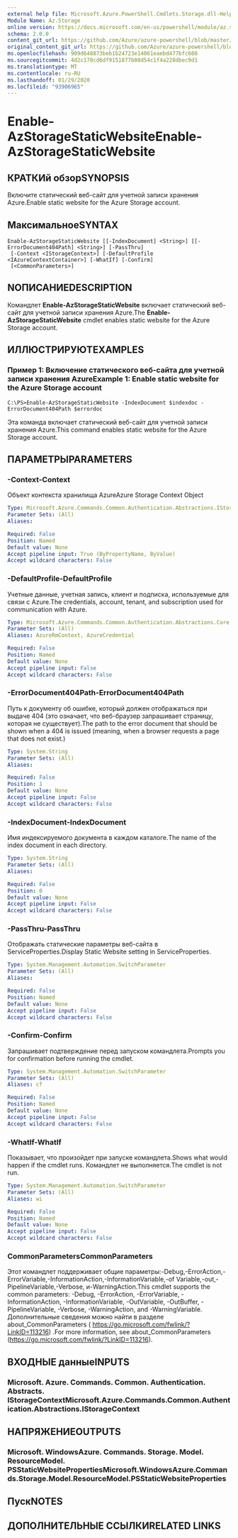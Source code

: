 ```yaml
---
external help file: Microsoft.Azure.PowerShell.Cmdlets.Storage.dll-Help.xml
Module Name: Az.Storage
online version: https://docs.microsoft.com/en-us/powershell/module/az.storage/enable-azstoragestaticwebsite
schema: 2.0.0
content_git_url: https://github.com/Azure/azure-powershell/blob/master/src/Storage/Storage.Management/help/Enable-AzStorageStaticWebsite.md
original_content_git_url: https://github.com/Azure/azure-powershell/blob/master/src/Storage/Storage.Management/help/Enable-AzStorageStaticWebsite.md
ms.openlocfilehash: 909d648873beb1b24723e14061eaebd477bfc608
ms.sourcegitcommit: 4d2c178cd6df9151877b08d54c1f4a228dbec9d1
ms.translationtype: MT
ms.contentlocale: ru-RU
ms.lasthandoff: 01/29/2020
ms.locfileid: "93906965"
---
```

# <span data-ttu-id="fec4c-101">Enable-AzStorageStaticWebsite</span><span class="sxs-lookup"><span data-stu-id="fec4c-101">Enable-AzStorageStaticWebsite</span></span>

## <span data-ttu-id="fec4c-102">КРАТКИй обзор</span><span class="sxs-lookup"><span data-stu-id="fec4c-102">SYNOPSIS</span></span>
<span data-ttu-id="fec4c-103">Включите статический веб-сайт для учетной записи хранения Azure.</span><span class="sxs-lookup"><span data-stu-id="fec4c-103">Enable static website for the Azure Storage account.</span></span>

## <span data-ttu-id="fec4c-104">Максимальное</span><span class="sxs-lookup"><span data-stu-id="fec4c-104">SYNTAX</span></span>

```
Enable-AzStorageStaticWebsite [[-IndexDocument] <String>] [[-ErrorDocument404Path] <String>] [-PassThru]
 [-Context <IStorageContext>] [-DefaultProfile <IAzureContextContainer>] [-WhatIf] [-Confirm]
 [<CommonParameters>]
```

## <span data-ttu-id="fec4c-105">NОПИСАНИЕ</span><span class="sxs-lookup"><span data-stu-id="fec4c-105">DESCRIPTION</span></span>
<span data-ttu-id="fec4c-106">Командлет **Enable-AzStorageStaticWebsite** включает статический веб-сайт для учетной записи хранения Azure.</span><span class="sxs-lookup"><span data-stu-id="fec4c-106">The **Enable-AzStorageStaticWebsite** cmdlet enables static website for the Azure Storage account.</span></span>

## <span data-ttu-id="fec4c-107">ИЛЛЮСТРИРУЮТ</span><span class="sxs-lookup"><span data-stu-id="fec4c-107">EXAMPLES</span></span>

### <span data-ttu-id="fec4c-108">Пример 1: Включение статического веб-сайта для учетной записи хранения Azure</span><span class="sxs-lookup"><span data-stu-id="fec4c-108">Example 1: Enable static website for the Azure Storage account</span></span>
```
C:\PS>Enable-AzStorageStaticWebsite -IndexDocument $indexdoc -ErrorDocument404Path $errordoc
```

<span data-ttu-id="fec4c-109">Эта команда включает статический веб-сайт для учетной записи хранения Azure.</span><span class="sxs-lookup"><span data-stu-id="fec4c-109">This command enables static website for the Azure Storage account.</span></span>

## <span data-ttu-id="fec4c-110">ПАРАМЕТРЫ</span><span class="sxs-lookup"><span data-stu-id="fec4c-110">PARAMETERS</span></span>

### <span data-ttu-id="fec4c-111">-Context</span><span class="sxs-lookup"><span data-stu-id="fec4c-111">-Context</span></span>
<span data-ttu-id="fec4c-112">Объект контекста хранилища Azure</span><span class="sxs-lookup"><span data-stu-id="fec4c-112">Azure Storage Context Object</span></span>

```yaml
Type: Microsoft.Azure.Commands.Common.Authentication.Abstractions.IStorageContext
Parameter Sets: (All)
Aliases:

Required: False
Position: Named
Default value: None
Accept pipeline input: True (ByPropertyName, ByValue)
Accept wildcard characters: False
```

### <span data-ttu-id="fec4c-113">-DefaultProfile</span><span class="sxs-lookup"><span data-stu-id="fec4c-113">-DefaultProfile</span></span>
<span data-ttu-id="fec4c-114">Учетные данные, учетная запись, клиент и подписка, используемые для связи с Azure.</span><span class="sxs-lookup"><span data-stu-id="fec4c-114">The credentials, account, tenant, and subscription used for communication with Azure.</span></span>

```yaml
Type: Microsoft.Azure.Commands.Common.Authentication.Abstractions.Core.IAzureContextContainer
Parameter Sets: (All)
Aliases: AzureRmContext, AzureCredential

Required: False
Position: Named
Default value: None
Accept pipeline input: False
Accept wildcard characters: False
```

### <span data-ttu-id="fec4c-115">-ErrorDocument404Path</span><span class="sxs-lookup"><span data-stu-id="fec4c-115">-ErrorDocument404Path</span></span>
<span data-ttu-id="fec4c-116">Путь к документу об ошибке, который должен отображаться при выдаче 404 (это означает, что веб-браузер запрашивает страницу, которая не существует).</span><span class="sxs-lookup"><span data-stu-id="fec4c-116">The path to the error document that should be shown when a 404 is issued (meaning, when a browser requests a page that does not exist.)</span></span>

```yaml
Type: System.String
Parameter Sets: (All)
Aliases:

Required: False
Position: 1
Default value: None
Accept pipeline input: False
Accept wildcard characters: False
```

### <span data-ttu-id="fec4c-117">-IndexDocument</span><span class="sxs-lookup"><span data-stu-id="fec4c-117">-IndexDocument</span></span>
<span data-ttu-id="fec4c-118">Имя индексируемого документа в каждом каталоге.</span><span class="sxs-lookup"><span data-stu-id="fec4c-118">The name of the index document in each directory.</span></span>

```yaml
Type: System.String
Parameter Sets: (All)
Aliases:

Required: False
Position: 0
Default value: None
Accept pipeline input: False
Accept wildcard characters: False
```

### <span data-ttu-id="fec4c-119">-PassThru</span><span class="sxs-lookup"><span data-stu-id="fec4c-119">-PassThru</span></span>
<span data-ttu-id="fec4c-120">Отображать статические параметры веб-сайта в ServiceProperties.</span><span class="sxs-lookup"><span data-stu-id="fec4c-120">Display Static Website setting in ServiceProperties.</span></span>

```yaml
Type: System.Management.Automation.SwitchParameter
Parameter Sets: (All)
Aliases:

Required: False
Position: Named
Default value: None
Accept pipeline input: False
Accept wildcard characters: False
```

### <span data-ttu-id="fec4c-121">-Confirm</span><span class="sxs-lookup"><span data-stu-id="fec4c-121">-Confirm</span></span>
<span data-ttu-id="fec4c-122">Запрашивает подтверждение перед запуском командлета.</span><span class="sxs-lookup"><span data-stu-id="fec4c-122">Prompts you for confirmation before running the cmdlet.</span></span>

```yaml
Type: System.Management.Automation.SwitchParameter
Parameter Sets: (All)
Aliases: cf

Required: False
Position: Named
Default value: None
Accept pipeline input: False
Accept wildcard characters: False
```

### <span data-ttu-id="fec4c-123">-WhatIf</span><span class="sxs-lookup"><span data-stu-id="fec4c-123">-WhatIf</span></span>
<span data-ttu-id="fec4c-124">Показывает, что произойдет при запуске командлета.</span><span class="sxs-lookup"><span data-stu-id="fec4c-124">Shows what would happen if the cmdlet runs.</span></span>
<span data-ttu-id="fec4c-125">Командлет не выполняется.</span><span class="sxs-lookup"><span data-stu-id="fec4c-125">The cmdlet is not run.</span></span>

```yaml
Type: System.Management.Automation.SwitchParameter
Parameter Sets: (All)
Aliases: wi

Required: False
Position: Named
Default value: None
Accept pipeline input: False
Accept wildcard characters: False
```

### <span data-ttu-id="fec4c-126">CommonParameters</span><span class="sxs-lookup"><span data-stu-id="fec4c-126">CommonParameters</span></span>
<span data-ttu-id="fec4c-127">Этот командлет поддерживает общие параметры:-Debug,-ErrorAction,-ErrorVariable,-InformationAction,-InformationVariable,-of Variable,-out,-PipelineVariable,-Verbose, и-WarningAction.</span><span class="sxs-lookup"><span data-stu-id="fec4c-127">This cmdlet supports the common parameters: -Debug, -ErrorAction, -ErrorVariable, -InformationAction, -InformationVariable, -OutVariable, -OutBuffer, -PipelineVariable, -Verbose, -WarningAction, and -WarningVariable.</span></span> <span data-ttu-id="fec4c-128">Дополнительные сведения можно найти в разделе about_CommonParameters ( https://go.microsoft.com/fwlink/?LinkID=113216) .</span><span class="sxs-lookup"><span data-stu-id="fec4c-128">For more information, see about_CommonParameters (https://go.microsoft.com/fwlink/?LinkID=113216).</span></span>

## <span data-ttu-id="fec4c-129">ВХОДНЫЕ данные</span><span class="sxs-lookup"><span data-stu-id="fec4c-129">INPUTS</span></span>

### <span data-ttu-id="fec4c-130">Microsoft. Azure. Commands. Common. Authentication. Abstracts. IStorageContext</span><span class="sxs-lookup"><span data-stu-id="fec4c-130">Microsoft.Azure.Commands.Common.Authentication.Abstractions.IStorageContext</span></span>

## <span data-ttu-id="fec4c-131">НАПРЯЖЕНИЕ</span><span class="sxs-lookup"><span data-stu-id="fec4c-131">OUTPUTS</span></span>

### <span data-ttu-id="fec4c-132">Microsoft. WindowsAzure. Commands. Storage. Model. ResourceModel. PSStaticWebsiteProperties</span><span class="sxs-lookup"><span data-stu-id="fec4c-132">Microsoft.WindowsAzure.Commands.Storage.Model.ResourceModel.PSStaticWebsiteProperties</span></span>

## <span data-ttu-id="fec4c-133">Пуск</span><span class="sxs-lookup"><span data-stu-id="fec4c-133">NOTES</span></span>

## <span data-ttu-id="fec4c-134">ДОПОЛНИТЕЛЬНЫЕ ССЫЛКИ</span><span class="sxs-lookup"><span data-stu-id="fec4c-134">RELATED LINKS</span></span>
